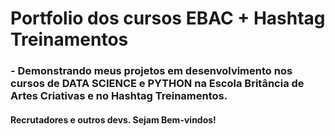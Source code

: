 # Portfolio dos cursos EBAC + Hashtag Treinamentos
### - Demonstrando meus projetos em desenvolvimento nos cursos de DATA SCIENCE e PYTHON na Escola Britância de Artes Criativas e no Hashtag Treinamentos.
#### Recrutadores e outros devs. Sejam Bem-vindos!
